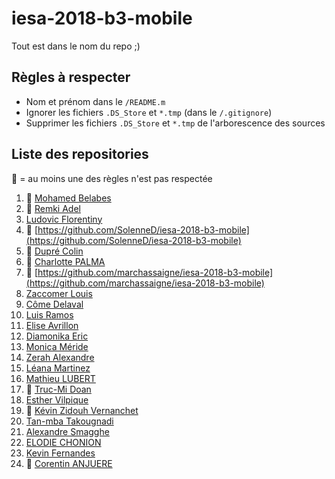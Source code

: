 # iesa-2018-b3-mobile

Tout est dans le nom du repo ;)

## Règles à respecter

- Nom et prénom dans le `/README.m`
- Ignorer les fichiers `.DS_Store` et `*.tmp` (dans le `/.gitignore`)
- Supprimer les fichiers `.DS_Store` et `*.tmp` de l'arborescence des sources

## Liste des repositories

:tomato: = au moins une des règles n'est pas respectée

1. :tomato: [Mohamed Belabes](https://github.com/edmjesus/iesa-2018-b3-mobile)
1. :tomato: [Remki Adel](https://github.com/Adel-Remki/seiza-iesa-2018-b3-mobile)
1. [Ludovic Florentiny](https://github.com/LudoFlo/seiza-iesa-2018-b3-mobile)
1. :tomato: [https://github.com/SolenneD/iesa-2018-b3-mobile](https://github.com/SolenneD/iesa-2018-b3-mobile)
1. :tomato: [Dupré Colin](https://github.com/DupreC/iesa-2018-b3-mobile)
1. :tomato: [Charlotte PALMA](https://github.com/CharlottePALMA/iesa-2018-b3-mobile)
1. :tomato: [https://github.com/marchassaigne/iesa-2018-b3-mobile](https://github.com/marchassaigne/iesa-2018-b3-mobile)
1. [Zaccomer Louis](https://github.com/Zaccol/seiza-iesa-2018-b3-mobile)
1. [Côme Delaval](https://github.com/comicome/iesa-2018-b3-mobile)
1. [Luis Ramos](https://github.com/LuisADN/iesa-2018-b3-mobile)
1. [Elise Avrillon](https://github.com/eliseavrillon/iesa-2018-b3-mobile)
1. [Diamonika Eric](https://github.com/ericdiamonika/iesa-2018-b3-mobile)
1. [Monica Méride](https://github.com/MonicaMeride/iesa-2018-b3-mobile)
1. [Zerah Alexandre](https://github.com/alexzerah/iesa-2018-b3-mobile)
1. [Léana Martinez](https://github.com/LeanaMartinez/iesa-2018-b3-mobile)
1. [Mathieu LUBERT](https://github.com/MathieuLbt/iesa-2018-b3-mobile)
1. :tomato: [Truc-Mi Doan](https://github.com/trucmi/iesa-2018-b3-mobile)
1. [Esther Vilpique](https://github.com/EstherVlp/iesa-2018-b3-mobile)
1. :tomato: [Kévin Zidouh Vernanchet](https://github.com/kevinZV/iesa-2018-b3-mobile)
1. [Tan-mba Takougnadi](https://github.com/tanmba/iesa-2018-b3-mobile)
1. [Alexandre Smagghe](https://github.com/alex-smg/iesa-2018-b3-mobile)
1. [ELODIE CHONION](https://github.com/Elodie-Chonion/iesa-2018-b3-mobile)
1. [Kevin Fernandes](https://github.com/kevinPfernandes/iesa-2018-b3-mobile)
1. :tomato: [Corentin ANJUERE](https://github.com/CorentinAnjuere/iesa-2018-b3-mobile)
